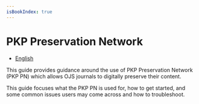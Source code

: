 ```yaml
---
isBookIndex: true
---
```

# PKP Preservation Network

- [English](en/)

This guide provides guidance around the use of PKP Preservation Network (PKP PN) which allows OJS journals to digitally preserve their content.

This guide focuses what the PKP PN is used for, how to get started, and some common issues users may come across and how to troubleshoot.
